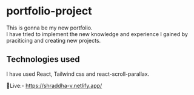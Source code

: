 # portfolio-project

This is gonna be my new portfolio.  
I have tried to implement the new knowledge and experience I gained by praciticing and creating new projects.

## Technologies used
I have used React, Tailwind css and react-scroll-parallax.

🔗Live:- https://shraddha-v.netlify.app/
